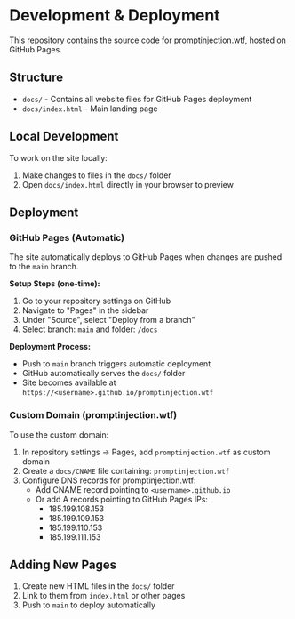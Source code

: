 # Development & Deployment

This repository contains the source code for promptinjection.wtf, hosted on GitHub Pages.

## Structure

- `docs/` - Contains all website files for GitHub Pages deployment
- `docs/index.html` - Main landing page

## Local Development

To work on the site locally:

1. Make changes to files in the `docs/` folder
2. Open `docs/index.html` directly in your browser to preview

## Deployment

### GitHub Pages (Automatic)

The site automatically deploys to GitHub Pages when changes are pushed to the `main` branch.

**Setup Steps (one-time):**

1. Go to your repository settings on GitHub
2. Navigate to "Pages" in the sidebar
3. Under "Source", select "Deploy from a branch"
4. Select branch: `main` and folder: `/docs`

**Deployment Process:**
- Push to `main` branch triggers automatic deployment
- GitHub automatically serves the `docs/` folder
- Site becomes available at `https://<username>.github.io/promptinjection.wtf`

### Custom Domain (promptinjection.wtf)

To use the custom domain:

1. In repository settings → Pages, add `promptinjection.wtf` as custom domain
2. Create a `docs/CNAME` file containing: `promptinjection.wtf`
3. Configure DNS records for promptinjection.wtf:
   - Add CNAME record pointing to `<username>.github.io`
   - Or add A records pointing to GitHub Pages IPs:
     - 185.199.108.153
     - 185.199.109.153
     - 185.199.110.153
     - 185.199.111.153

## Adding New Pages

1. Create new HTML files in the `docs/` folder
2. Link to them from `index.html` or other pages
3. Push to `main` to deploy automatically